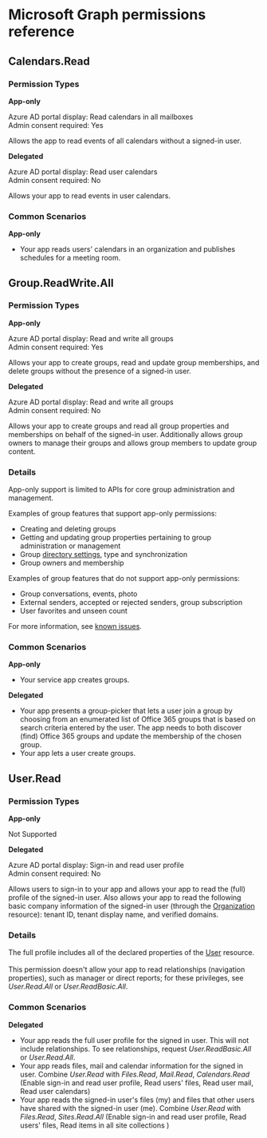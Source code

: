 # Microsoft Graph permissions reference

## Calendars.Read

### Permission Types
**App-only**

Azure AD portal display: Read calendars in all mailboxes<br/>
Admin consent required: Yes

Allows the app to read events of all calendars without a signed-in user. 

**Delegated**

Azure AD portal display: Read user calendars<br/>
Admin consent required: No

Allows your app to read events in user calendars. 

### Common Scenarios
**App-only**

* Your app reads users' calendars in an organization and publishes schedules for a meeting room. 


## Group.ReadWrite.All
### Permission Types
**App-only**

Azure AD portal display: Read and write all groups<br/>
Admin consent required: Yes

Allows your app to create groups, read and update group memberships, and delete groups without the presence of a signed-in user. 

**Delegated**

Azure AD portal display: Read and write all groups<br/>
Admin consent required: No

Allows your app to create groups and read all group properties and memberships on behalf of the signed-in user.  Additionally allows group owners to manage their groups and allows group members to update group content. 

### Details

App-only support is limited to APIs for core group administration and management. 

Examples of group features that support app-only permissions: 

* Creating and deleting groups
* Getting and updating group properties pertaining to group administration or management
* Group [directory settings](../api-reference/v1.0/resources/directoryobject.md), type and synchronization
* Group owners and membership


Examples of group features that do not support app-only permissions:

* Group conversations, events, photo
* External senders, accepted or rejected senders, group subscription
* User favorites and unseen count

For more information, see [known issues](../overview/release_notes.md#groups).


### Common Scenarios
**App-only**

* Your service app creates groups. 

**Delegated**

* Your app presents a group-picker that lets a user join a group by choosing from an enumerated list of Office 365 groups that is based on search criteria entered by the user. The app needs to both discover (find) Office 365 groups and update the membership of the chosen group.
* Your app lets a user create groups. 

## User.Read

### Permission Types
**App-only**

Not Supported

**Delegated**

Azure AD portal display: Sign-in and read user profile<br/>
Admin consent required: No

Allows users to sign-in to your app and allows your app to read the (full) profile of the signed-in user. Also allows your app to read the following basic company information of the signed-in user (through the [Organization](../api-reference/v1.0/resources/organization.md) resource): tenant ID, tenant display name, and verified domains. 

### Details
The full profile includes all of the declared properties of the [User](../api-reference/v1.0/resources/user.md) resource. <br/><br/>This permission doesn't allow your app to read relationships (navigation properties), such as manager or direct reports; for these privileges, see _User.Read.All_ or _User.ReadBasic.All_.

### Common Scenarios
**Delegated**
* Your app reads the full user profile for the signed in user. This will not include relationships. To see relationships, request _User.ReadBasic.All_ or _User.Read.All_.
* Your app reads files, mail and calendar information for the signed in user. Combine _User.Read_ with  _Files.Read_, _Mail.Read_, _Calendars.Read_  (Enable sign-in and read user profile, Read users' files,  Read user mail,  Read user calendars)
* Your app reads  the signed-in user's files (my) and files that other users have shared with the signed-in user (me). Combine  _User.Read_ with  _Files.Read_, _Sites.Read.All_ (Enable sign-in and read user profile, Read users' files,  Read items in all site collections )
